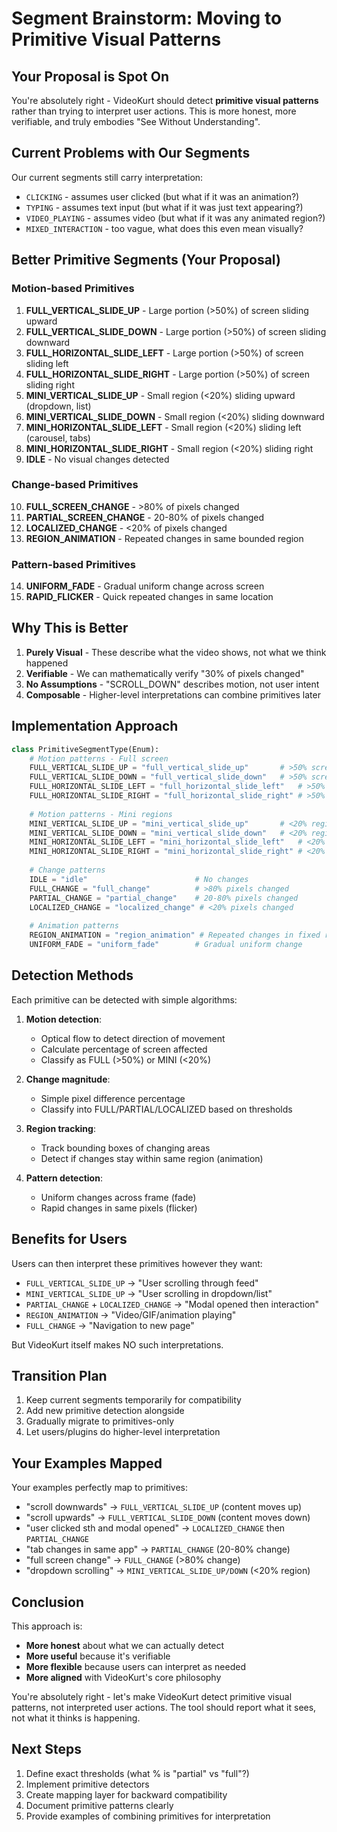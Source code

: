 # Segment Brainstorm: Moving to Primitive Visual Patterns

## Your Proposal is Spot On

You're absolutely right - VideoKurt should detect **primitive visual patterns** rather than trying to interpret user actions. This is more honest, more verifiable, and truly embodies "See Without Understanding".

## Current Problems with Our Segments

Our current segments still carry interpretation:
- `CLICKING` - assumes user clicked (but what if it was an animation?)
- `TYPING` - assumes text input (but what if it was just text appearing?)
- `VIDEO_PLAYING` - assumes video (but what if it was any animated region?)
- `MIXED_INTERACTION` - too vague, what does this even mean visually?

## Better Primitive Segments (Your Proposal)

### Motion-based Primitives
1. **FULL_VERTICAL_SLIDE_UP** - Large portion (>50%) of screen sliding upward
2. **FULL_VERTICAL_SLIDE_DOWN** - Large portion (>50%) of screen sliding downward
3. **FULL_HORIZONTAL_SLIDE_LEFT** - Large portion (>50%) of screen sliding left
4. **FULL_HORIZONTAL_SLIDE_RIGHT** - Large portion (>50%) of screen sliding right
5. **MINI_VERTICAL_SLIDE_UP** - Small region (<20%) sliding upward (dropdown, list)
6. **MINI_VERTICAL_SLIDE_DOWN** - Small region (<20%) sliding downward
7. **MINI_HORIZONTAL_SLIDE_LEFT** - Small region (<20%) sliding left (carousel, tabs)
8. **MINI_HORIZONTAL_SLIDE_RIGHT** - Small region (<20%) sliding right
9. **IDLE** - No visual changes detected

### Change-based Primitives
10. **FULL_SCREEN_CHANGE** - >80% of pixels changed
11. **PARTIAL_SCREEN_CHANGE** - 20-80% of pixels changed
12. **LOCALIZED_CHANGE** - <20% of pixels changed
13. **REGION_ANIMATION** - Repeated changes in same bounded region

### Pattern-based Primitives
14. **UNIFORM_FADE** - Gradual uniform change across screen
15. **RAPID_FLICKER** - Quick repeated changes in same location

## Why This is Better

1. **Purely Visual** - These describe what the video shows, not what we think happened
2. **Verifiable** - We can mathematically verify "30% of pixels changed" 
3. **No Assumptions** - "SCROLL_DOWN" describes motion, not user intent
4. **Composable** - Higher-level interpretations can combine primitives later

## Implementation Approach

```python
class PrimitiveSegmentType(Enum):
    # Motion patterns - Full screen
    FULL_VERTICAL_SLIDE_UP = "full_vertical_slide_up"       # >50% screen sliding up
    FULL_VERTICAL_SLIDE_DOWN = "full_vertical_slide_down"   # >50% screen sliding down
    FULL_HORIZONTAL_SLIDE_LEFT = "full_horizontal_slide_left"   # >50% screen sliding left
    FULL_HORIZONTAL_SLIDE_RIGHT = "full_horizontal_slide_right" # >50% screen sliding right
    
    # Motion patterns - Mini regions
    MINI_VERTICAL_SLIDE_UP = "mini_vertical_slide_up"       # <20% region sliding up
    MINI_VERTICAL_SLIDE_DOWN = "mini_vertical_slide_down"   # <20% region sliding down
    MINI_HORIZONTAL_SLIDE_LEFT = "mini_horizontal_slide_left"   # <20% region sliding left
    MINI_HORIZONTAL_SLIDE_RIGHT = "mini_horizontal_slide_right" # <20% region sliding right
    
    # Change patterns
    IDLE = "idle"                        # No changes
    FULL_CHANGE = "full_change"          # >80% pixels changed
    PARTIAL_CHANGE = "partial_change"    # 20-80% pixels changed
    LOCALIZED_CHANGE = "localized_change" # <20% pixels changed
    
    # Animation patterns
    REGION_ANIMATION = "region_animation" # Repeated changes in fixed region
    UNIFORM_FADE = "uniform_fade"        # Gradual uniform change
```

## Detection Methods

Each primitive can be detected with simple algorithms:

1. **Motion detection**: 
   - Optical flow to detect direction of movement
   - Calculate percentage of screen affected
   - Classify as FULL (>50%) or MINI (<20%)
   
2. **Change magnitude**: 
   - Simple pixel difference percentage
   - Classify into FULL/PARTIAL/LOCALIZED based on thresholds
   
3. **Region tracking**: 
   - Track bounding boxes of changing areas
   - Detect if changes stay within same region (animation)
   
4. **Pattern detection**:
   - Uniform changes across frame (fade)
   - Rapid changes in same pixels (flicker)

## Benefits for Users

Users can then interpret these primitives however they want:
- `FULL_VERTICAL_SLIDE_UP` → "User scrolling through feed"
- `MINI_VERTICAL_SLIDE_UP` → "User scrolling in dropdown/list"
- `PARTIAL_CHANGE` + `LOCALIZED_CHANGE` → "Modal opened then interaction"
- `REGION_ANIMATION` → "Video/GIF/animation playing"
- `FULL_CHANGE` → "Navigation to new page"

But VideoKurt itself makes NO such interpretations.

## Transition Plan

1. Keep current segments temporarily for compatibility
2. Add new primitive detection alongside
3. Gradually migrate to primitives-only
4. Let users/plugins do higher-level interpretation

## Your Examples Mapped

Your examples perfectly map to primitives:
- "scroll downwards" → `FULL_VERTICAL_SLIDE_UP` (content moves up)
- "scroll upwards" → `FULL_VERTICAL_SLIDE_DOWN` (content moves down)
- "user clicked sth and modal opened" → `LOCALIZED_CHANGE` then `PARTIAL_CHANGE`
- "tab changes in same app" → `PARTIAL_CHANGE` (20-80% change)
- "full screen change" → `FULL_CHANGE` (>80% change)
- "dropdown scrolling" → `MINI_VERTICAL_SLIDE_UP/DOWN` (<20% region)

## Conclusion

This approach is:
- **More honest** about what we can actually detect
- **More useful** because it's verifiable
- **More flexible** because users can interpret as needed
- **More aligned** with VideoKurt's core philosophy

You're absolutely right - let's make VideoKurt detect primitive visual patterns, not interpreted user actions. The tool should report what it sees, not what it thinks is happening.

## Next Steps

1. Define exact thresholds (what % is "partial" vs "full"?)
2. Implement primitive detectors
3. Create mapping layer for backward compatibility
4. Document primitive patterns clearly
5. Provide examples of combining primitives for interpretation